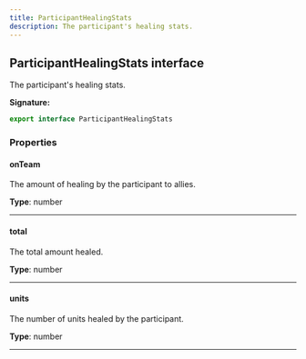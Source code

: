 ```yaml
---
title: ParticipantHealingStats
description: The participant's healing stats.
---
```


## ParticipantHealingStats interface

The participant's healing stats.

**Signature:**

```ts
export interface ParticipantHealingStats 
```

### Properties

#### onTeam

The amount of healing by the participant to allies.



**Type**: number

---

#### total

The total amount healed.



**Type**: number

---

#### units

The number of units healed by the participant.



**Type**: number

---

